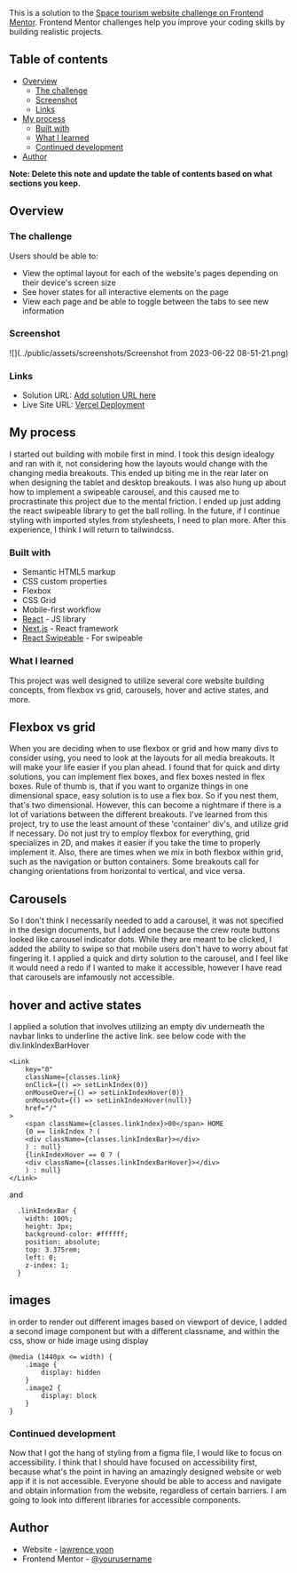 This is a solution to the [Space tourism website challenge on Frontend Mentor](https://www.frontendmentor.io/challenges/space-tourism-multipage-website-gRWj1URZ3). Frontend Mentor challenges help you improve your coding skills by building realistic projects.

## Table of contents

- [Overview](#overview)
  - [The challenge](#the-challenge)
  - [Screenshot](#screenshot)
  - [Links](#links)
- [My process](#my-process)
  - [Built with](#built-with)
  - [What I learned](#what-i-learned)
  - [Continued development](#continued-development)
- [Author](#author)

**Note: Delete this note and update the table of contents based on what sections you keep.**

## Overview

### The challenge

Users should be able to:

- View the optimal layout for each of the website's pages depending on their device's screen size
- See hover states for all interactive elements on the page
- View each page and be able to toggle between the tabs to see new information

### Screenshot

![](../public/assets/screenshots/Screenshot from 2023-06-22 08-51-21.png)

### Links

- Solution URL: [Add solution URL here](https://your-solution-url.com)
- Live Site URL: [Vercel Deployment](https://space-tourism-three-rouge.vercel.app/)

## My process

I started out building with mobile first in mind. I took this design idealogy and ran with it, not considering how the layouts would change with the changing media breakouts. This ended up biting me in the rear later on when designing the tablet and desktop breakouts.
I was also hung up about how to implement a swipeable carousel, and this caused me to procrastinate this project due to the mental friction. I ended up just adding the react swipeable library to get the ball rolling.
In the future, if I continue styling with imported styles from stylesheets, I need to plan more. After this experience, I think I will return to tailwindcss.

### Built with

- Semantic HTML5 markup
- CSS custom properties
- Flexbox
- CSS Grid
- Mobile-first workflow
- [React](https://reactjs.org/) - JS library
- [Next.js](https://nextjs.org/) - React framework
- [React Swipeable](https://www.npmjs.com/package/react-swipeable) - For swipeable

### What I learned

This project was well designed to utilize several core website building concepts, from flexbox vs grid, carousels, hover and active states, and more.

## Flexbox vs grid

When you are deciding when to use flexbox or grid and how many divs to consider using, you need to look at the layouts for all media breakouts. It will make your life easier if you plan ahead.
I found that for quick and dirty solutions, you can implement flex boxes, and flex boxes nested in flex boxes. Rule of thumb is, that if you want to organize things in one dimensional space, easy solution is to use a flex box. So if you nest them, that's two dimensional. However, this can become a nightmare if there is a lot of variations between the different breakouts.
I've learned from this project, try to use the least amount of these 'container' div's, and utilize grid if necessary. Do not just try to employ flexbox for everything, grid specializes in 2D, and makes it easier if you take the time to properly implement it. Also, there are times when we mix in both flexbox within grid, such as the navigation or button containers. Some breakouts call for changing orientations from horizontal to vertical, and vice versa.

## Carousels

So I don't think I necessarily needed to add a carousel, it was not specified in the design documents, but I added one because the crew route buttons looked like carousel indicator dots. While they are meant to be clicked, I added the ability to swipe so that mobile users don't have to worry about fat fingering it. I applied a quick and dirty solution to the carousel, and I feel like it would need a redo if I wanted to make it accessible, however I have read that carousels are infamously not accessible.

## hover and active states

I applied a solution that involves utilizing an empty div underneath the navbar links to underline the active link. see below code with the div.linkIndexBarHover

```
<Link
    key="0"
    className={classes.link}
    onClick={() => setLinkIndex(0)}
    onMouseOver={() => setLinkIndexHover(0)}
    onMouseOut={() => setLinkIndexHover(null)}
    href="/"
>
    <span className={classes.linkIndex}>00</span> HOME
    {0 == linkIndex ? (
    <div className={classes.linkIndexBar}></div>
    ) : null}
    {linkIndexHover == 0 ? (
    <div className={classes.linkIndexBarHover}></div>
    ) : null}
</Link>
```

and

```
  .linkIndexBar {
    width: 100%;
    height: 3px;
    background-color: #ffffff;
    position: absolute;
    top: 3.375rem;
    left: 0;
    z-index: 1;
  }
```

## images

in order to render out different images based on viewport of device, I added a second image component but with a different classname, and within the css, show or hide image using display

```
@media (1440px <= width) {
    .image {
        display: hidden
    }
    .image2 {
        display: block
    }
}
```

### Continued development

Now that I got the hang of styling from a figma file, I would like to focus on accessibility. I think that I should have focused on accessibility first, because what's the point in having an amazingly designed website or web app if it is not accessible. Everyone should be able to access and navigate and obtain information from the website, regardless of certain barriers. I am going to look into different libraries for accessible components.

## Author

- Website - [lawrence yoon](https://larr.dev)
- Frontend Mentor - [@yourusername](https://www.frontendmentor.io/profile/lawrence-yoon)

